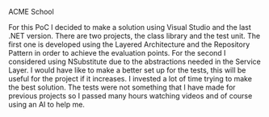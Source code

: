ACME School

For this PoC I decided to make a solution using Visual Studio and the last .NET version.
There are two projects, the class library and the test unit.
The first one is developed using the Layered Architecture and the Repository Pattern in order to achieve the evaluation points.
For the second I considered using NSubstitute due to the abstractions needed in the Service Layer.
I would have like to make a better set up for the tests, this will be useful for the project if it increases.
I invested a lot of time trying to make the best solution. The tests were not something that I have made for previous projects so I passed many hours watching videos and of course using an AI to help me.